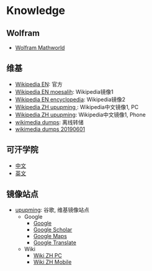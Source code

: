 # Knowledge

## Wolfram

- [Wolfram Mathworld](http://mathworld.wolfram.com/)


## 维基

- [Wikipedia EN](https://en.wikipedia.org/wiki/Main_Page): 官方
- [Wikipedia EN moesalih](http://wikipedia.moesalih.com): Wikipedia镜像1
- [Wikipedia EN encyclopedia](https://encyclopedia.thefreedictionary.com/): Wikipedia镜像2
- [Wikipedia ZH upupming ](https://w.upupming.site/): Wikipedia中文镜像1, PC
- [Wikipedia ZH upupming](https://mw.upupming.site/): Wikipedia中文镜像1, Phone
- [wikimedia dumps](https://dumps.wikimedia.org/): 离线转储
- [wikimedia dumps 20190601](https://dumps.wikimedia.org/wikidatawiki/20190601/)

## 可汗学院

- [中文](https://zh.khanacademy.org/)
- [英文](https://www.khanacademy.org/)


## 镜像站点

- [upupming](https://mirror.upupming.site/): 谷歌, 维基镜像站点
   - Google
      + [Google](https://google.upupming.site/)
      + [Google Scholar](https://scholar.google.upupming.site/)
      + [Google Maps](https://maps.google.upupming.site/)
      + [Google Translate](https://translate.google.upupming.site/)
   - Wiki
      + [Wiki ZH PC](https://w.upupming.site/)
      + [Wiki ZH Mobile](https://mw.upupming.site/)

